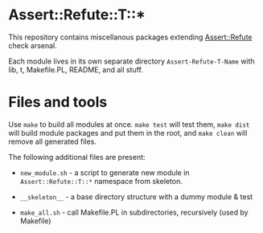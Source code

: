# Assert::Refute::T::*

This repository contains miscellanous packages
extending [Assert::Refute](https://metacpan.org/pod/Assert::Refute)
check arsenal.

Each module lives in its own separate directory `Assert-Refute-T-Name`
with lib, t, Makefile.PL, README, and all stuff.

# Files and tools

Use `make` to build all modules at once. `make test` will test them,
`make dist` will build module packages and put them in the root,
and `make clean` will remove all generated files.

The following additional files are present:

* `new_module.sh` - a script to generate new module in `Assert::Refute::T::*`
namespace from skeleton.

* `__skeleton__` - a base directory structure with a dummy module & test

* `make_all.sh` - call Makefile.PL in subdirectories, recursively
(used by Makefile)
